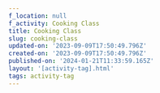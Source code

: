 ```yaml
---
f_location: null
f_activity: Cooking Class
title: Cooking Class
slug: cooking-class
updated-on: '2023-09-09T17:50:49.796Z'
created-on: '2023-09-09T17:50:49.796Z'
published-on: '2024-01-21T11:33:59.165Z'
layout: '[activity-tag].html'
tags: activity-tag
---
```



